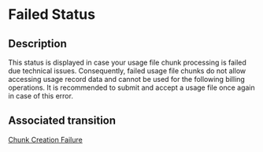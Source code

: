 # Failed Status 
## Description
This status is displayed in case your usage file chunk processing is failed due technical issues. Consequently, failed usage file chunks do not allow accessing usage record data and cannot be used for the following billing operations. It is recommended to submit and accept a usage file once again in case of this error.
## Associated transition
[Chunk Creation Failure](t-4-draft-failed.html)
